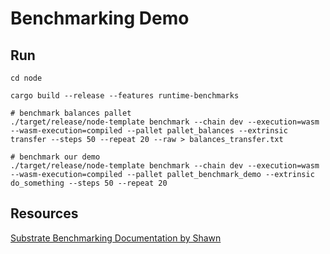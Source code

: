 # Benchmarking Demo

## Run

```shell
cd node

cargo build --release --features runtime-benchmarks

# benchmark balances pallet
./target/release/node-template benchmark --chain dev --execution=wasm --wasm-execution=compiled --pallet pallet_balances --extrinsic transfer --steps 50 --repeat 20 --raw > balances_transfer.txt

# benchmark our demo
./target/release/node-template benchmark --chain dev --execution=wasm --wasm-execution=compiled --pallet pallet_benchmark_demo --extrinsic do_something --steps 50 --repeat 20
```

## Resources

[Substrate Benchmarking Documentation by Shawn](https://www.shawntabrizi.com/substrate-graph-benchmarks/docs/#/)